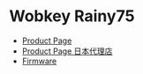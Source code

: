 # Wobkey Rainy75

- [Product Page](https://www.wobkey.com/products/rainy75)
- [Product Page 日本代理店](https://shop.yushakobo.jp/products/9104)
- [Firmware](https://www.wobkey.com/pages/rainy_75_support)
